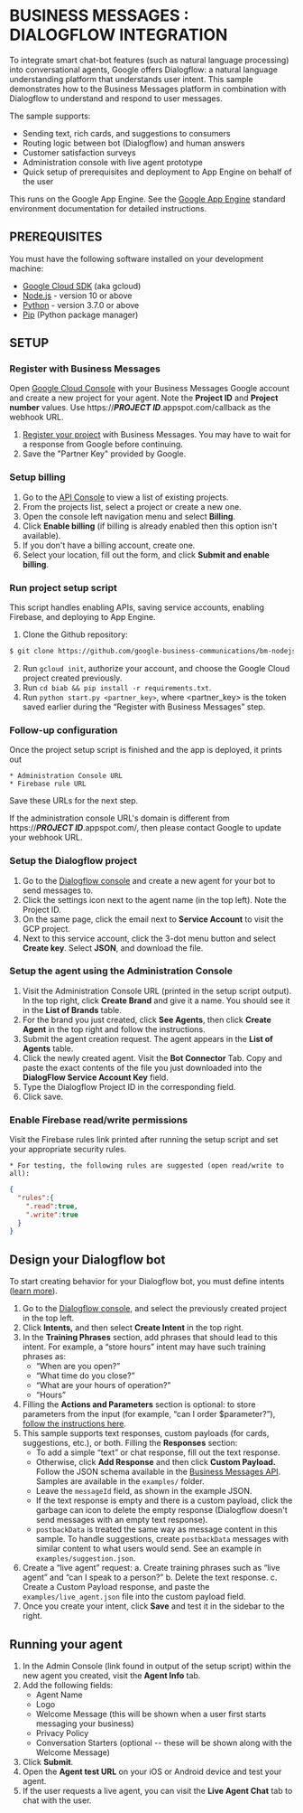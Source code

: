 # BUSINESS MESSAGES : DIALOGFLOW INTEGRATION

To integrate smart chat-bot features (such as natural language processing) into conversational agents, Google offers Dialogflow: a natural language understanding platform that understands user intent. This sample demonstrates how to the Business Messages platform in combination with Dialogflow to understand and respond to user messages.

The sample supports:

* Sending text, rich cards, and suggestions to consumers
* Routing logic between bot (Dialogflow) and human answers
* Customer satisfaction surveys
* Administration console with live agent prototype
* Quick setup of prerequisites and deployment to App Engine on behalf of the user

This runs on the Google App Engine. See the [Google App Engine](https://cloud.google.com/appengine/docs/nodejs/) standard environment documentation for detailed instructions.

## PREREQUISITES

You must have the following software installed on your development machine:
* [Google Cloud SDK](https://cloud.google.com/sdk) (aka gcloud)
* [Node.js](https://nodejs.org/en/) - version 10 or above
* [Python](https://www.python.org/) - version 3.7.0 or above
* [Pip](https://pip.pypa.io/en/stable/installing/) (Python package manager)

## SETUP

### Register with Business Messages

Open [Google Cloud Console](https://console.cloud.google.com) with your Business Messages Google account and create a new project for your agent. Note the **Project ID** and **Project number** values. Use https://***PROJECT ID***.appspot.com/callback as the webhook URL.

1. [Register your project](https://developers.google.com/business-communications/business-messages/guides/set-up/register) with Business Messages. You may have to wait for a response from Google before continuing.
2. Save the "Partner Key" provided by Google.

### Setup billing

1. Go to the [API Console](https://console.developers.google.com/) to view a list of existing projects.
2. From the projects list, select a project or create a new one.
3. Open the console left navigation menu and select **Billing**.
4. Click **Enable billing** (if billing is already enabled then this option isn't available).
5. If you don't have a billing account, create one.
6. Select your location, fill out the form, and click **Submit and enable billing**.

### Run project setup script

This script handles enabling APIs, saving service accounts, enabling Firebase, and deploying to App Engine.

1. Clone the Github repository:

```bash
$ git clone https://github.com/google-business-communications/bm-nodejs-dialogflow-integration
```

2. Run `gcloud init`, authorize your account, and choose the Google Cloud project created previously.
3. Run `cd biab && pip install -r requirements.txt`.
4. Run `python start.py <partner_key>`, where \<partner_key\> is the token saved earlier during the “Register with Business Messages” step.

### Follow-up configuration

Once the project setup script is finished and the app is deployed, it prints out

    * Administration Console URL
    * Firebase rule URL
Save these URLs for the next step.

If the administration console URL's domain is different from https://***PROJECT ID***.appspot.com/, then please contact Google to update your webhook URL.

### Setup the Dialogflow project

1. Go to the [Dialogflow console](http://dialogflow.cloud.google.com) and create a new agent for your bot to send messages to.
2. Click the settings icon next to the agent name (in the top left). Note the Project ID.
3. On the same page, click the email next to **Service Account** to visit the GCP project.
4. Next to this service account, click the 3-dot menu button and select **Create key**. Select **JSON**, and download the file.

### Setup the agent using the Administration Console

1. Visit the Administration Console URL (printed in the setup script output). In the top right, click **Create Brand** and give it a name. You should see it in the **List of Brands** table.
2. For the brand you just created, click **See Agents**, then click **Create Agent** in the top right and follow the instructions.
3. Submit the agent creation request. The agent appears in the **List of Agents** table.
4. Click the newly created agent. Visit the **Bot Connector** Tab. Copy and paste the exact contents of the file you just downloaded into the **DialogFlow Service Account Key** field.
5. Type the Dialogflow Project ID in the corresponding field.
6. Click save.

### Enable Firebase read/write permissions

Visit the Firebase rules link printed after running the setup script and set your appropriate security rules.

    * For testing, the following rules are suggested (open read/write to all):
```json
{
  "rules":{
    ".read":true,
    ".write":true
  }
}
```

## Design your Dialogflow bot

To start creating behavior for your Dialogflow bot, you must define intents ([learn more](https://cloud.google.com/dialogflow/docs/intents-overview)).

1. Go to the [Dialogflow console](https://dialogflow.cloud.google.com), and select the previously created project in the top left.
2. Click **Intents,** and then select **Create Intent** in the top right.
3. In the **Training Phrases** section, add phrases that should lead to this intent. For example, a “store hours” intent may have such training phrases as:
    * “When are you open?”
    * “What time do you close?”
    * “What are your hours of operation?”
    * “Hours”
4. Filling the **Actions and Parameters** section is optional: to store parameters from the input (for example, “can I order $parameter?”), [follow the instructions here](https://cloud.google.com/dialogflow/docs/intents-actions-parameters).
5. This sample supports text responses, custom payloads (for cards, suggestions, etc.), or both. Filling the **Responses** section:
    * To add a simple “text” or chat response, fill out the text response.
    * Otherwise, click **Add Response** and then click **Custom Payload.** Follow the JSON schema available in the [Business Messages API](https://developers.google.com/business-communications/business-messages/reference/rest/v1/conversations.messages). Samples are available in the `examples/` folder.
    * Leave the `messageId` field, as shown in the example JSON.
    * If the text response is empty and there is a custom payload, click the garbage can icon to delete the empty response (Dialogflow doesn't send messages with an empty text response).
    * `postbackData` is treated the same way as message content in this sample. To handle suggestions, create `postbackData` messages with similar content to what users would send. See an example in `examples/suggestion.json`.
6. Create a “live agent” request:
    a. Create training phrases such as “live agent” and “can I speak to a person?”
    b. Delete the text response.
    c. Create a Custom Payload response, and paste the `examples/live_agent.json` file into the custom payload field.
7. Once you create your intent, click **Save** and test it in the sidebar to the right.

## Running your agent

1. In the Admin Console (link found in output of the setup script) within the new agent you created, visit the **Agent Info** tab.
2. Add the following fields:
    * Agent Name
    * Logo
    * Welcome Message (this will be shown when a user first starts messaging your business)
    * Privacy Policy
    * Conversation Starters (optional -- these will be shown along with the Welcome Message)
3. Click **Submit**.
4. Open the **Agent test URL** on your iOS or Android device and test your agent.
5. If the user requests a live agent, you can visit the **Live Agent Chat** tab to chat with the user.

